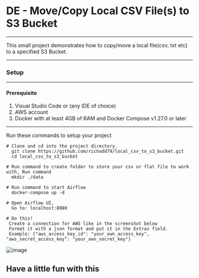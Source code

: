 # DE - Move/Copy Local CSV File(s) to S3 Bucket
___

This small project demonstrates how to copy/move a local file(csv, txt etc) to a specified S3 Bucket.

___
### Setup
___
#### Prerequisite
1. Visual Studio Code or (any IDE of choice)
2. AWS account
3. Docker with at least 4GB of RAM and Docker Compose v1.27.0 or later

---

Run these commands to setup your project

    # Clone and cd into the project directory.
      git clone https://github.com/richadd79/local_csv_to_s3_bucket.git
      cd local_csv_to_s3_bucket

    # Run command to create folder to store your csv or flat file to work with, Run command
      mkdir ./data

    # Run command to start Airflow
      docker-compose up -d

    # Open Airflow UI, 
      Go to: localhost:8080
      
    # Do this! 
     Create a connection for AWS like in the screenshot below
     Format it with a json format and put it in the Extras field.
     Example: {"aws_access_key_id": "your_own_access_key", "aws_secret_access_key": "your_own_secret_key"}
 
   ![image](https://user-images.githubusercontent.com/24456790/220696846-04a985d7-d201-4905-a92a-79516c394308.png)
   
## Have a little fun with this
